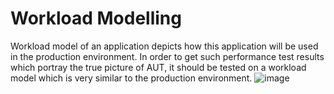 
# Workload Modelling

Workload model of an application depicts how this application will be used in the production environment. In order to get such performance test results which portray the true picture of AUT, it should be tested on a workload model which is very similar to the production environment.
![image](https://github.com/LaxminarayanJena/Jmeter/assets/24494133/da5c50c9-26de-4bb1-bd72-cb59a295a677)






